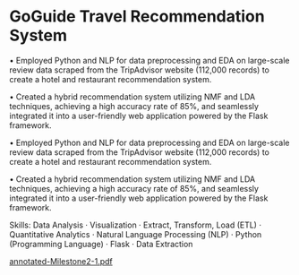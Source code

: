 # GoGuide Travel Recommendation System

• Employed Python and NLP for data preprocessing and EDA on large-scale review data scraped from the TripAdvisor website (112,000 records) to create a hotel and restaurant recommendation system.

• Created a hybrid recommendation system utilizing NMF and LDA techniques, achieving a high accuracy rate of 85%, and seamlessly integrated it into a user-friendly web application powered by the Flask framework.

• Employed Python and NLP for data preprocessing and EDA on large-scale review data scraped from the TripAdvisor website (112,000 records) to create a hotel and restaurant recommendation system. 

• Created a hybrid recommendation system utilizing NMF and LDA techniques, achieving a high accuracy rate of 85%, and seamlessly integrated it into a user-friendly web application powered by the Flask framework.

Skills: Data Analysis · Visualization · Extract, Transform, Load (ETL) · Quantitative Analytics · Natural Language Processing (NLP) · Python (Programming Language) · Flask · Data Extraction

[annotated-Milestone2-1.pdf](https://github.com/Nikam-Atharv/GoGuide_Travel_Recommendation_System/files/14135719/annotated-Milestone2-1.pdf)

